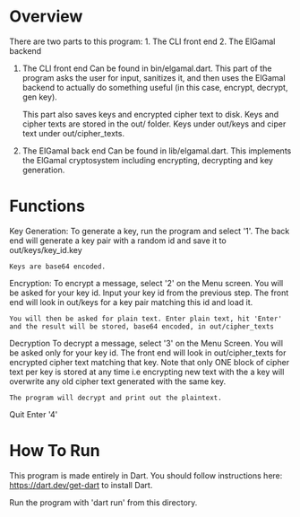 # Overview
There are two parts to this program:
    1. The CLI front end
    2. The ElGamal backend

1.  The CLI front end
    Can be found in bin/elgamal.dart. This part of the program asks the user
    for input, sanitizes it, and then uses the ElGamal backend to actually
    do something useful (in this case, encrypt, decrypt, gen key).

    This part also saves keys and encrypted cipher text to disk. Keys and cipher texts are stored in the out/ folder. Keys under out/keys and ciper text under out/cipher_texts.

2.  The ElGamal back end
    Can be found in lib/elgamal.dart. This implements the ElGamal cryptosystem including encrypting, decrypting and key generation.

# Functions
Key Generation:
    To generate a key, run the program and select '1'. The back end will generate a key pair with a random id and save it to out/keys/key_id.key

    Keys are base64 encoded.

Encryption:
    To encrypt a message, select '2' on the Menu screen. You will be asked for your key id. Input your key id from the previous step. The front end will look in out/keys for a key pair matching this id and load it.

    You will then be asked for plain text. Enter plain text, hit 'Enter' and the result will be stored, base64 encoded, in out/cipher_texts

Decryption
    To decrypt a message, select '3' on the Menu Screen. You will be asked only for your key id. The front end will look in out/cipher_texts for encrypted cipher text matching that key. Note that only ONE block of cipher text per key is stored at any time i.e encrypting new text with the a key will overwrite any old cipher text generated with the same key.

    The program will decrypt and print out the plaintext.

Quit
    Enter '4'

# How To Run
This program is made entirely in Dart. You should follow instructions 
here: https://dart.dev/get-dart to install Dart. 

Run the program with 'dart run' from this directory.
